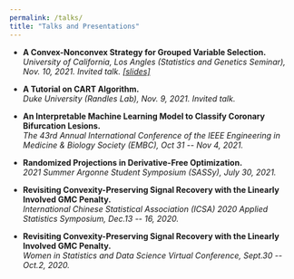 ```yaml
---
permalink: /talks/
title: "Talks and Presentations"
---
```


- **A Convex-Nonconvex Strategy for Grouped Variable Selection.**\
*University of California, Los Angles (Statistics and Genetics Seminar), Nov. 10, 2021. Invited talk. [[slides]](/files/groupGMC_UCLA.pdf)*

 - **A Tutorial on CART Algorithm.**\
  *Duke University (Randles Lab), Nov. 9, 2021. Invited talk.*
 
- **An Interpretable Machine Learning Model to Classify Coronary Bifurcation Lesions.**\
*The 43rd Annual International Conference of the IEEE Engineering in Medicine & Biology Society (EMBC),  Oct 31 -- Nov 4, 2021.*

- **Randomized Projections in Derivative-Free Optimization.** \
*2021 Summer Argonne Student Symposium (SASSy), July 30, 2021.*

- **Revisiting Convexity-Preserving  Signal Recovery  with  the Linearly Involved GMC Penalty.**\
*International Chinese Statistical Association (ICSA) 2020 Applied Statistics Symposium, Dec.13 -- 16, 2020.*

- **Revisiting Convexity-Preserving  Signal  Recovery  with  the Linearly Involved GMC Penalty.** \
*Women in Statistics and Data Science Virtual Conference, Sept.30 -- Oct.2, 2020.*